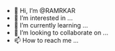 - 👋 Hi, I’m @RAMRKAR
- 👀 I’m interested in ...
- 🌱 I’m currently learning ...
- 💞️ I’m looking to collaborate on ...
- 📫 How to reach me ...

<!---
RAMRKAR/RAMRKAR is a ✨ special ✨ repository because its `README.md` (this file) appears on your GitHub profile.
You can click the Preview link to take a look at your changes.
--->
